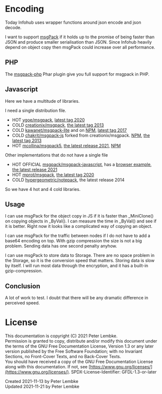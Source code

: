 # Encoding

Today Infohub uses wrapper functions around json encode and json decode.

I want to support [msgPack](https://github.com/msgpack/msgpack-php) if it holds up to the promise of being faster than JSON and produce smaller serialisation than JSON.
Since Infohub heavily depend on object copy then msgPack could increase over all performance.

## PHP

The [msgpack-php](https://github.com/msgpack/msgpack-php) Phar plugin give you full support for msgpack in PHP.

## Javascript

Here we have a multitude of libraries. 

I need a single distribution file.
* HOT [ygoe/msgpack](https://github.com/ygoe/msgpack.js), [latest tag 2020](https://github.com/ygoe/msgpack.js/tags)
* COLD [creationix/msgpack](https://github.com/creationix/msgpack-js), [the latest tag 2013](https://github.com/creationix/msgpack-js/tags)
* COLD [kawanet/msgpack-lite](https://github.com/kawanet/msgpack-lite) and on [NPM](https://www.npmjs.com/package/msgpack-lite), [latest tag 2017](https://github.com/kawanet/msgpack-lite/tags)
* COLD [chakrit/msgpack-js](https://github.com/chakrit/msgpack-js) forked from creationix/msgpack. [NPM](https://www.npmjs.com/package/msgpack-js-v5), [the latest tag 2013](https://github.com/chakrit/msgpack-js/tags)
* HOT [mcollina/msgpack5](https://github.com/mcollina/msgpack5), [the latest release 2021](https://github.com/mcollina/msgpack5/releases), [NPM](https://www.npmjs.com/package/msgpack5)

Other implementations that do not have a single file
* HOT OFFICIAL [msgpack/msgpack-javascript](https://github.com/msgpack/msgpack-javascript), has a [browser example](https://github.com/msgpack/msgpack-javascript/blob/main/example/amd-example.html), [the latest release 2021](https://github.com/msgpack/msgpack-javascript/releases/tag/v2.7.1) 
* HOT [mprot/msgpack](https://github.com/mprot/msgpack-js), [the latest tag 2020](https://github.com/mprot/msgpack-js/tags)
* COLD [hypergeometric/notepack](https://github.com/hypergeometric/notepack), the latest release 2014

So we have 4 hot and 4 cold libraries.

## Usage

I can use msgPack for the object copy in JS if it is faster than _MiniClone() on copying objects in _ByVal().
I can measure the time in _ByVal() and see if it is better.
Right now it looks like a complicated way of copying an object.

I can use msgPack for the traffic between nodes if I do not have to add a base64 encoding on top.
With gzip compression the size is not a big problem. Sending data has one second penalty anyhow. 

I can use msgPack to store data to Storage.
There are no space problem in the Storage, so it is the conversion speed that matters. Storing data is slow by itself.
I will run most data through the encryption, and it has a built-in gzip-compression.

## Conclusion
A lot of work to test. I doubt that there will be any dramatic difference in perceived speed.

# License
This documentation is copyright (C) 2021 Peter Lembke.  
Permission is granted to copy, distribute and/or modify this document under the terms of the GNU Free Documentation License, Version 1.3 or any later version published by the Free Software Foundation; with no Invariant Sections, no Front-Cover Texts, and no Back-Cover Texts.  
You should have received a copy of the GNU Free Documentation License along with this documentation. If not, see [https://www.gnu.org/licenses/](https://www.gnu.org/licenses/).  SPDX-License-Identifier: GFDL-1.3-or-later  

Created 2021-11-13 by Peter Lembke  
Updated 2021-11-21 by Peter Lembke  
